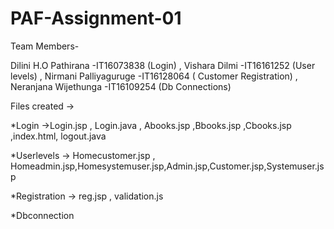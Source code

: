 # PAF-Assignment-01


Team Members-

Dilini H.O Pathirana  -IT16073838 (Login) ,
Vishara Dilmi         -IT16161252  (User levels) ,
Nirmani Palliyaguruge -IT16128064 ( Customer Registration) ,
Neranjana Wijethunga   -IT16109254 (Db Connections)


Files created ->

*Login       ->Login.jsp , Login.java , Abooks.jsp ,Bbooks.jsp ,Cbooks.jsp ,index.html, logout.java 

*Userlevels -> Homecustomer.jsp , Homeadmin.jsp,Homesystemuser.jsp,Admin.jsp,Customer.jsp,Systemuser.jsp

*Registration -> reg.jsp , validation.js

*Dbconnection

